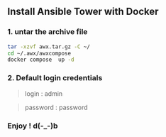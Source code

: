 ## Install Ansible Tower with Docker

### 1. untar the archive file
```sh
tar -xzvf awx.tar.gz -C ~/
cd ~/.awx/awxcompose
docker compose  up -d
``` 
### 2. Default login credentials
> login : admin

> password : password

### Enjoy ! d(-_-)b

